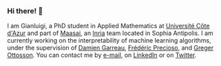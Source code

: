### Hi there! 👋
I am Gianluigi, a PhD student in Applied Mathematics at [Université Côte d'Azur](https://univ-cotedazur.fr) and part of [Maasai](https://team.inria.fr/maasai), an [Inria](https://inria.fr) team located in Sophia Antipolis.
I am currently working on the interpretability of machine learning algorithms, under the supervision of [Damien Garreau](https://sites.google.com/view/damien-garreau/home), [Frédéric Precioso](https://www.i3s.unice.fr/~precioso), and [Greger Ottosson](https://fr.linkedin.com/in/gregerottosson).
You can contact me by [e-mail](mailto:gianluigi.lopardo@inria.fr), on [LinkedIn](https://www.linkedin.com/in/gianluigilopardo/) or on [Twitter](https://twitter.com/gl_lopardo).

